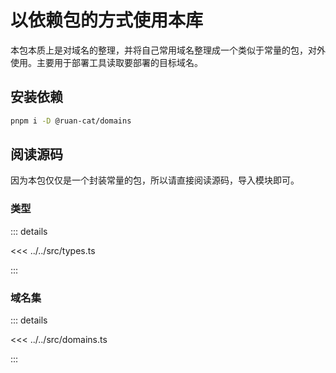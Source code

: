 # 以依赖包的方式使用本库

本包本质上是对域名的整理，并将自己常用域名整理成一个类似于常量的包，对外使用。主要用于部署工具读取要部署的目标域名。

## 安装依赖

```bash
pnpm i -D @ruan-cat/domains
```

## 阅读源码

因为本包仅仅是一个封装常量的包，所以请直接阅读源码，导入模块即可。

### 类型

::: details

<<< ../../src/types.ts

:::

### 域名集

::: details

<<< ../../src/domains.ts

:::
